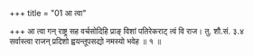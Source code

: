 +++
title = "01 आ त्वा"

+++
आ त्वा गन् राष्ट्र सह वर्चसोदिहि प्राङ् विशां पतिरेकराट् त्वं वि राज। तु. शौ.सं. ३.४  
सर्वास्त्वा राजन् प्रदिशो ह्वयन्तूपसद्यो नमस्यो भवेह ॥ १ ॥